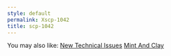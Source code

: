 ```yaml
---
style: default
permalink: Xscp-1042
title: scp-1042
---
```

You may also like:
[New Technical Issues](http://scp-wiki.net/new-technical-issues)
[Mint And Clay](http://scp-wiki.net/mint-and-clay)